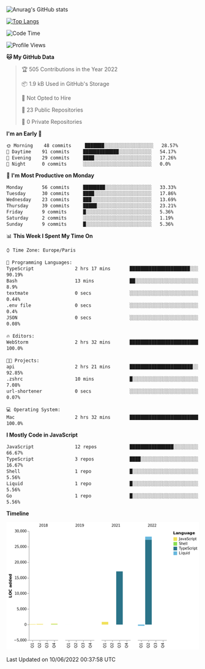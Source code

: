 ![Anurag's GitHub stats](https://github-readme-stats.vercel.app/api?username=sufiane&theme=dark&show_icons=true&count_private=true)


[![Top Langs](https://github-readme-stats.vercel.app/api/top-langs/?username=sufiane&layout=compact)](https://github.com/anuraghazra/github-readme-stats)

<!--START_SECTION:waka-->
![Code Time](http://img.shields.io/badge/Code%20Time-0%20secs-blue)

![Profile Views](http://img.shields.io/badge/Profile%20Views-0-blue)

**🐱 My GitHub Data** 

> 🏆 505 Contributions in the Year 2022
 > 
> 📦 1.9 kB Used in GitHub's Storage 
 > 
> 🚫 Not Opted to Hire
 > 
> 📜 23 Public Repositories 
 > 
> 🔑 0 Private Repositories  
 > 
**I'm an Early 🐤** 

```text
🌞 Morning    48 commits     ███████░░░░░░░░░░░░░░░░░░   28.57% 
🌆 Daytime    91 commits     █████████████░░░░░░░░░░░░   54.17% 
🌃 Evening    29 commits     ████░░░░░░░░░░░░░░░░░░░░░   17.26% 
🌙 Night      0 commits      ░░░░░░░░░░░░░░░░░░░░░░░░░   0.0%

```
📅 **I'm Most Productive on Monday** 

```text
Monday       56 commits     ████████░░░░░░░░░░░░░░░░░   33.33% 
Tuesday      30 commits     ████░░░░░░░░░░░░░░░░░░░░░   17.86% 
Wednesday    23 commits     ███░░░░░░░░░░░░░░░░░░░░░░   13.69% 
Thursday     39 commits     █████░░░░░░░░░░░░░░░░░░░░   23.21% 
Friday       9 commits      █░░░░░░░░░░░░░░░░░░░░░░░░   5.36% 
Saturday     2 commits      ░░░░░░░░░░░░░░░░░░░░░░░░░   1.19% 
Sunday       9 commits      █░░░░░░░░░░░░░░░░░░░░░░░░   5.36%

```


📊 **This Week I Spent My Time On** 

```text
⌚︎ Time Zone: Europe/Paris

💬 Programming Languages: 
TypeScript               2 hrs 17 mins       ██████████████████████░░░   90.19% 
Bash                     13 mins             ██░░░░░░░░░░░░░░░░░░░░░░░   8.9% 
textmate                 0 secs              ░░░░░░░░░░░░░░░░░░░░░░░░░   0.44% 
.env file                0 secs              ░░░░░░░░░░░░░░░░░░░░░░░░░   0.4% 
JSON                     0 secs              ░░░░░░░░░░░░░░░░░░░░░░░░░   0.08%

🔥 Editors: 
WebStorm                 2 hrs 32 mins       █████████████████████████   100.0%

🐱‍💻 Projects: 
api                      2 hrs 21 mins       ███████████████████████░░   92.85% 
.zshrc                   10 mins             █░░░░░░░░░░░░░░░░░░░░░░░░   7.08% 
url-shortener            0 secs              ░░░░░░░░░░░░░░░░░░░░░░░░░   0.07%

💻 Operating System: 
Mac                      2 hrs 32 mins       █████████████████████████   100.0%

```

**I Mostly Code in JavaScript** 

```text
JavaScript               12 repos            ████████████████░░░░░░░░░   66.67% 
TypeScript               3 repos             ████░░░░░░░░░░░░░░░░░░░░░   16.67% 
Shell                    1 repo              █░░░░░░░░░░░░░░░░░░░░░░░░   5.56% 
Liquid                   1 repo              █░░░░░░░░░░░░░░░░░░░░░░░░   5.56% 
Go                       1 repo              █░░░░░░░░░░░░░░░░░░░░░░░░   5.56%

```


**Timeline**

![Chart not found](https://raw.githubusercontent.com/Sufiane/Sufiane/main/charts/bar_graph.png) 


 Last Updated on 10/06/2022 00:37:58 UTC
<!--END_SECTION:waka-->


<!--
**Sufiane/sufiane** is a ✨ _special_ ✨ repository because its `README.md` (this file) appears on your GitHub profile.

Here are some ideas to get you started:

- 🔭 I’m currently working on ...
- 🌱 I’m currently learning ...
- 👯 I’m looking to collaborate on ...
- 🤔 I’m looking for help with ...
- 💬 Ask me about ...
- 📫 How to reach me: ...
- 😄 Pronouns: ...
- ⚡ Fun fact: ...
-->
